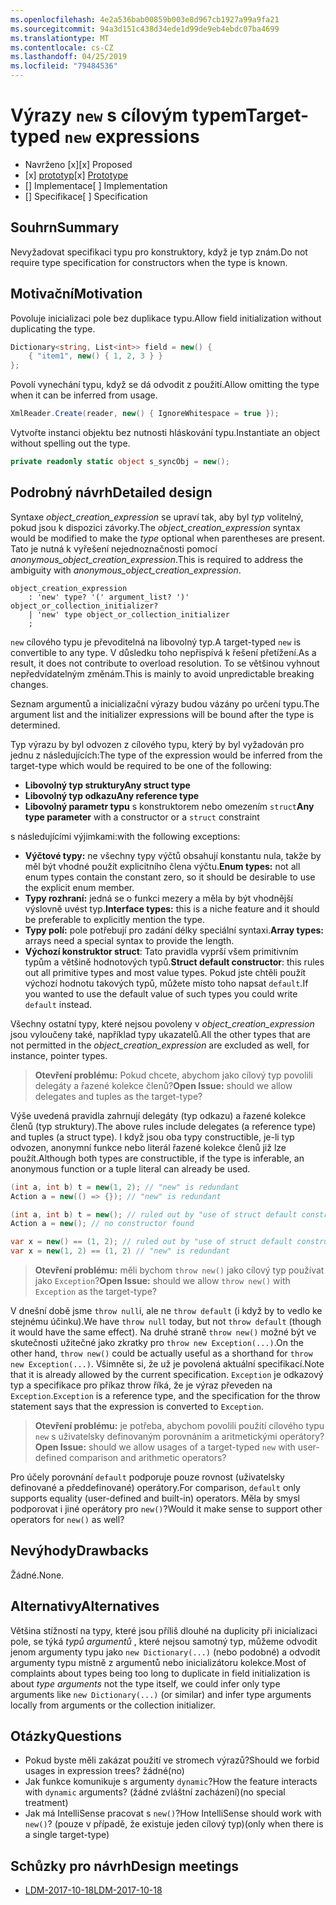 ```yaml
---
ms.openlocfilehash: 4e2a536bab00859b003e8d967cb1927a99a9fa21
ms.sourcegitcommit: 94a3d151c438d34ede1d99de9eb4ebdc07ba4699
ms.translationtype: MT
ms.contentlocale: cs-CZ
ms.lasthandoff: 04/25/2019
ms.locfileid: "79484536"
---
```


# <a name="target-typed-new-expressions"></a><span data-ttu-id="9e5bf-101">Výrazy `new` s cílovým typem</span><span class="sxs-lookup"><span data-stu-id="9e5bf-101">Target-typed `new` expressions</span></span>

* <span data-ttu-id="9e5bf-102">Navrženo [x]</span><span class="sxs-lookup"><span data-stu-id="9e5bf-102">[x] Proposed</span></span>
* <span data-ttu-id="9e5bf-103">[x] [prototyp](https://github.com/alrz/roslyn/tree/features/target-typed-new)</span><span class="sxs-lookup"><span data-stu-id="9e5bf-103">[x] [Prototype](https://github.com/alrz/roslyn/tree/features/target-typed-new)</span></span>
* <span data-ttu-id="9e5bf-104">[] Implementace</span><span class="sxs-lookup"><span data-stu-id="9e5bf-104">[ ] Implementation</span></span>
* <span data-ttu-id="9e5bf-105">[] Specifikace</span><span class="sxs-lookup"><span data-stu-id="9e5bf-105">[ ] Specification</span></span>

## <a name="summary"></a><span data-ttu-id="9e5bf-106">Souhrn</span><span class="sxs-lookup"><span data-stu-id="9e5bf-106">Summary</span></span>
[summary]: #summary

<span data-ttu-id="9e5bf-107">Nevyžadovat specifikaci typu pro konstruktory, když je typ znám.</span><span class="sxs-lookup"><span data-stu-id="9e5bf-107">Do not require type specification for constructors when the type is known.</span></span> 

## <a name="motivation"></a><span data-ttu-id="9e5bf-108">Motivační</span><span class="sxs-lookup"><span data-stu-id="9e5bf-108">Motivation</span></span>
[motivation]: #motivation

<span data-ttu-id="9e5bf-109">Povoluje inicializaci pole bez duplikace typu.</span><span class="sxs-lookup"><span data-stu-id="9e5bf-109">Allow field initialization without duplicating the type.</span></span>
```cs
Dictionary<string, List<int>> field = new() {
    { "item1", new() { 1, 2, 3 } }
};
```
<span data-ttu-id="9e5bf-110">Povolí vynechání typu, když se dá odvodit z použití.</span><span class="sxs-lookup"><span data-stu-id="9e5bf-110">Allow omitting the type when it can be inferred from usage.</span></span>
```cs
XmlReader.Create(reader, new() { IgnoreWhitespace = true });
```
<span data-ttu-id="9e5bf-111">Vytvořte instanci objektu bez nutnosti hláskování typu.</span><span class="sxs-lookup"><span data-stu-id="9e5bf-111">Instantiate an object without spelling out the type.</span></span>
```cs
private readonly static object s_syncObj = new();
```
## <a name="detailed-design"></a><span data-ttu-id="9e5bf-112">Podrobný návrh</span><span class="sxs-lookup"><span data-stu-id="9e5bf-112">Detailed design</span></span>
[design]: #detailed-design

<span data-ttu-id="9e5bf-113">Syntaxe *object_creation_expression* se upraví tak, aby byl *typ* volitelný, pokud jsou k dispozici závorky.</span><span class="sxs-lookup"><span data-stu-id="9e5bf-113">The *object_creation_expression* syntax would be modified to make the *type* optional when parentheses are present.</span></span> <span data-ttu-id="9e5bf-114">Tato je nutná k vyřešení nejednoznačnosti pomocí *anonymous_object_creation_expression*.</span><span class="sxs-lookup"><span data-stu-id="9e5bf-114">This is required to address the ambiguity with *anonymous_object_creation_expression*.</span></span>
```antlr
object_creation_expression
    : 'new' type? '(' argument_list? ')' object_or_collection_initializer?
    | 'new' type object_or_collection_initializer
    ;
```
<span data-ttu-id="9e5bf-115">`new` cílového typu je převoditelná na libovolný typ.</span><span class="sxs-lookup"><span data-stu-id="9e5bf-115">A target-typed `new` is convertible to any type.</span></span> <span data-ttu-id="9e5bf-116">V důsledku toho nepřispívá k řešení přetížení.</span><span class="sxs-lookup"><span data-stu-id="9e5bf-116">As a result, it does not contribute to overload resolution.</span></span> <span data-ttu-id="9e5bf-117">To se většinou vyhnout nepředvídatelným změnám.</span><span class="sxs-lookup"><span data-stu-id="9e5bf-117">This is mainly to avoid unpredictable breaking changes.</span></span>

<span data-ttu-id="9e5bf-118">Seznam argumentů a inicializační výrazy budou vázány po určení typu.</span><span class="sxs-lookup"><span data-stu-id="9e5bf-118">The argument list and the initializer expressions will be bound after the type is determined.</span></span>

<span data-ttu-id="9e5bf-119">Typ výrazu by byl odvozen z cílového typu, který by byl vyžadován pro jednu z následujících:</span><span class="sxs-lookup"><span data-stu-id="9e5bf-119">The type of the expression would be inferred from the target-type which would be required to be one of the following:</span></span>

- <span data-ttu-id="9e5bf-120">**Libovolný typ struktury**</span><span class="sxs-lookup"><span data-stu-id="9e5bf-120">**Any struct type**</span></span>
- <span data-ttu-id="9e5bf-121">**Libovolný typ odkazu**</span><span class="sxs-lookup"><span data-stu-id="9e5bf-121">**Any reference type**</span></span>
- <span data-ttu-id="9e5bf-122">**Libovolný parametr typu** s konstruktorem nebo omezením `struct`</span><span class="sxs-lookup"><span data-stu-id="9e5bf-122">**Any type parameter** with a constructor or a `struct` constraint</span></span>

<span data-ttu-id="9e5bf-123">s následujícími výjimkami:</span><span class="sxs-lookup"><span data-stu-id="9e5bf-123">with the following exceptions:</span></span>

- <span data-ttu-id="9e5bf-124">**Výčtové typy:** ne všechny typy výčtů obsahují konstantu nula, takže by měl být vhodné použít explicitního člena výčtu.</span><span class="sxs-lookup"><span data-stu-id="9e5bf-124">**Enum types:** not all enum types contain the constant zero, so it should be desirable to use the explicit enum member.</span></span>
- <span data-ttu-id="9e5bf-125">**Typy rozhraní:** jedná se o funkci mezery a měla by být vhodnější výslovně uvést typ.</span><span class="sxs-lookup"><span data-stu-id="9e5bf-125">**Interface types:** this is a niche feature and it should be preferable to explicitly mention the type.</span></span>
- <span data-ttu-id="9e5bf-126">**Typy polí:** pole potřebují pro zadání délky speciální syntaxi.</span><span class="sxs-lookup"><span data-stu-id="9e5bf-126">**Array types:** arrays need a special syntax to provide the length.</span></span>
- <span data-ttu-id="9e5bf-127">**Výchozí konstruktor struct**: Tato pravidla vyprší všem primitivním typům a většině hodnotových typů.</span><span class="sxs-lookup"><span data-stu-id="9e5bf-127">**Struct default constructor**: this rules out all primitive types and most value types.</span></span> <span data-ttu-id="9e5bf-128">Pokud jste chtěli použít výchozí hodnotu takových typů, můžete místo toho napsat `default`.</span><span class="sxs-lookup"><span data-stu-id="9e5bf-128">If you wanted to use the default value of such types you could write `default` instead.</span></span>

<span data-ttu-id="9e5bf-129">Všechny ostatní typy, které nejsou povoleny v *object_creation_expression* jsou vyloučeny také, například typy ukazatelů.</span><span class="sxs-lookup"><span data-stu-id="9e5bf-129">All the other types that are not permitted in the *object_creation_expression* are excluded as well, for instance, pointer types.</span></span>

> <span data-ttu-id="9e5bf-130">**Otevření problému:** Pokud chcete, abychom jako cílový typ povolili delegáty a řazené kolekce členů?</span><span class="sxs-lookup"><span data-stu-id="9e5bf-130">**Open Issue:** should we allow delegates and tuples as the target-type?</span></span>

<span data-ttu-id="9e5bf-131">Výše uvedená pravidla zahrnují delegáty (typ odkazu) a řazené kolekce členů (typ struktury).</span><span class="sxs-lookup"><span data-stu-id="9e5bf-131">The above rules include delegates (a reference type) and tuples (a struct type).</span></span> <span data-ttu-id="9e5bf-132">I když jsou oba typy constructible, je-li typ odvozen, anonymní funkce nebo literál řazené kolekce členů již lze použít.</span><span class="sxs-lookup"><span data-stu-id="9e5bf-132">Although both types are constructible, if the type is inferable, an anonymous function or a tuple literal can already be used.</span></span>
```cs
(int a, int b) t = new(1, 2); // "new" is redundant
Action a = new(() => {}); // "new" is redundant

(int a, int b) t = new(); // ruled out by "use of struct default constructor"
Action a = new(); // no constructor found

var x = new() == (1, 2); // ruled out by "use of struct default constructor"
var x = new(1, 2) == (1, 2) // "new" is redundant
```


> <span data-ttu-id="9e5bf-133">**Otevření problému:** měli bychom `throw new()` jako cílový typ používat jako `Exception`?</span><span class="sxs-lookup"><span data-stu-id="9e5bf-133">**Open Issue:** should we allow `throw new()` with `Exception` as the target-type?</span></span>

<span data-ttu-id="9e5bf-134">V dnešní době jsme `throw null`i, ale ne `throw default` (i když by to vedlo ke stejnému účinku).</span><span class="sxs-lookup"><span data-stu-id="9e5bf-134">We have `throw null` today, but not `throw default` (though it would have the same effect).</span></span> <span data-ttu-id="9e5bf-135">Na druhé straně `throw new()` možné být ve skutečnosti užitečné jako zkratky pro `throw new Exception(...)`.</span><span class="sxs-lookup"><span data-stu-id="9e5bf-135">On the other hand, `throw new()` could be actually useful as a shorthand for `throw new Exception(...)`.</span></span> <span data-ttu-id="9e5bf-136">Všimněte si, že už je povolená aktuální specifikací.</span><span class="sxs-lookup"><span data-stu-id="9e5bf-136">Note that it is already allowed by the current specification.</span></span> <span data-ttu-id="9e5bf-137">`Exception` je odkazový typ a specifikace pro příkaz throw říká, že je výraz převeden na `Exception`.</span><span class="sxs-lookup"><span data-stu-id="9e5bf-137">`Exception` is a reference type, and the specification for the throw statement says that the expression is converted to `Exception`.</span></span>

> <span data-ttu-id="9e5bf-138">**Otevření problému:** je potřeba, abychom povolili použití cílového typu `new` s uživatelsky definovaným porovnáním a aritmetickými operátory?</span><span class="sxs-lookup"><span data-stu-id="9e5bf-138">**Open Issue:** should we allow usages of a target-typed `new` with user-defined comparison and arithmetic operators?</span></span>

<span data-ttu-id="9e5bf-139">Pro účely porovnání `default` podporuje pouze rovnost (uživatelsky definované a předdefinované) operátory.</span><span class="sxs-lookup"><span data-stu-id="9e5bf-139">For comparison, `default` only supports equality (user-defined and built-in) operators.</span></span> <span data-ttu-id="9e5bf-140">Měla by smysl podporovat i jiné operátory pro `new()`?</span><span class="sxs-lookup"><span data-stu-id="9e5bf-140">Would it make sense to support other operators for `new()` as well?</span></span>

## <a name="drawbacks"></a><span data-ttu-id="9e5bf-141">Nevýhody</span><span class="sxs-lookup"><span data-stu-id="9e5bf-141">Drawbacks</span></span>
[drawbacks]: #drawbacks

<span data-ttu-id="9e5bf-142">Žádné.</span><span class="sxs-lookup"><span data-stu-id="9e5bf-142">None.</span></span>

## <a name="alternatives"></a><span data-ttu-id="9e5bf-143">Alternativy</span><span class="sxs-lookup"><span data-stu-id="9e5bf-143">Alternatives</span></span>
[alternatives]: #alternatives

<span data-ttu-id="9e5bf-144">Většina stížností na typy, které jsou příliš dlouhé na duplicity při inicializaci pole, se týká *typů argumentů* , které nejsou samotný typ, můžeme odvodit jenom argumenty typu jako `new Dictionary(...)` (nebo podobné) a odvodit argumenty typu místně z argumentů nebo inicializátoru kolekce.</span><span class="sxs-lookup"><span data-stu-id="9e5bf-144">Most of complaints about types being too long to duplicate in field initialization is about *type arguments* not the type itself, we could infer only type arguments like `new Dictionary(...)` (or similar) and infer type arguments locally from arguments or the collection initializer.</span></span>

## <a name="questions"></a><span data-ttu-id="9e5bf-145">Otázky</span><span class="sxs-lookup"><span data-stu-id="9e5bf-145">Questions</span></span>
[questions]: #questions

- <span data-ttu-id="9e5bf-146">Pokud byste měli zakázat použití ve stromech výrazů?</span><span class="sxs-lookup"><span data-stu-id="9e5bf-146">Should we forbid usages in expression trees?</span></span> <span data-ttu-id="9e5bf-147">žádné</span><span class="sxs-lookup"><span data-stu-id="9e5bf-147">(no)</span></span>
- <span data-ttu-id="9e5bf-148">Jak funkce komunikuje s argumenty `dynamic`?</span><span class="sxs-lookup"><span data-stu-id="9e5bf-148">How the feature interacts with `dynamic` arguments?</span></span> <span data-ttu-id="9e5bf-149">(žádné zvláštní zacházení)</span><span class="sxs-lookup"><span data-stu-id="9e5bf-149">(no special treatment)</span></span>
- <span data-ttu-id="9e5bf-150">Jak má IntelliSense pracovat s `new()`?</span><span class="sxs-lookup"><span data-stu-id="9e5bf-150">How IntelliSense should work with `new()`?</span></span> <span data-ttu-id="9e5bf-151">(pouze v případě, že existuje jeden cílový typ)</span><span class="sxs-lookup"><span data-stu-id="9e5bf-151">(only when there is a single target-type)</span></span>
## <a name="design-meetings"></a><span data-ttu-id="9e5bf-152">Schůzky pro návrh</span><span class="sxs-lookup"><span data-stu-id="9e5bf-152">Design meetings</span></span>

- [<span data-ttu-id="9e5bf-153">LDM-2017-10-18</span><span class="sxs-lookup"><span data-stu-id="9e5bf-153">LDM-2017-10-18</span></span>](https://github.com/dotnet/csharplang/blob/master/meetings/2017/LDM-2017-10-18.md#100)
